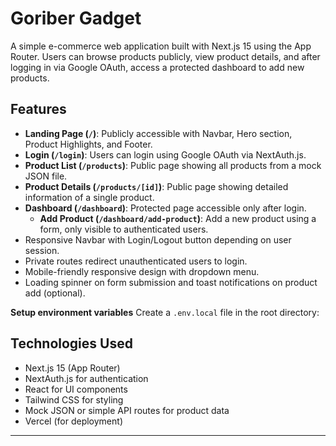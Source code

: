 # Goriber Gadget

A simple e-commerce web application built with Next.js 15 using the App Router. Users can browse products publicly, view product details, and after logging in via Google OAuth, access a protected dashboard to add new products.

## Features

- **Landing Page (`/`)**: Publicly accessible with Navbar, Hero section, Product Highlights, and Footer.
- **Login (`/login`)**: Users can login using Google OAuth via NextAuth.js.
- **Product List (`/products`)**: Public page showing all products from a mock JSON file.
- **Product Details (`/products/[id]`)**: Public page showing detailed information of a single product.
- **Dashboard (`/dashboard`)**: Protected page accessible only after login.
  - **Add Product (`/dashboard/add-product`)**: Add a new product using a form, only visible to authenticated users.
- Responsive Navbar with Login/Logout button depending on user session.
- Private routes redirect unauthenticated users to login.
- Mobile-friendly responsive design with dropdown menu.
- Loading spinner on form submission and toast notifications on product add (optional).


 **Setup environment variables**
Create a `.env.local` file in the root directory:



## Technologies Used

* Next.js 15 (App Router)
* NextAuth.js for authentication
* React for UI components
* Tailwind CSS for styling
* Mock JSON or simple API routes for product data
* Vercel (for deployment)

---

